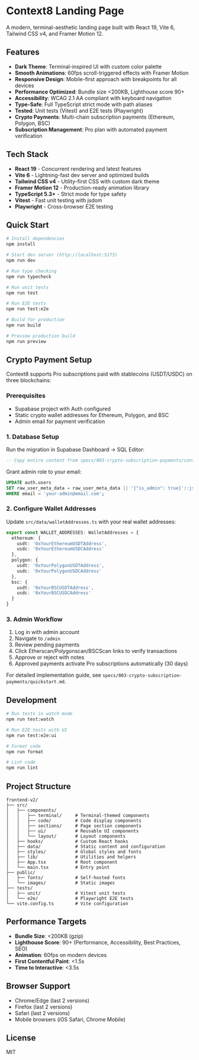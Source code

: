 # Context8 Landing Page

A modern, terminal-aesthetic landing page built with React 19, Vite 6, Tailwind CSS v4, and Framer Motion 12.

## Features

- **Dark Theme**: Terminal-inspired UI with custom color palette
- **Smooth Animations**: 60fps scroll-triggered effects with Framer Motion
- **Responsive Design**: Mobile-first approach with breakpoints for all devices
- **Performance Optimized**: Bundle size <200KB, Lighthouse score 90+
- **Accessibility**: WCAG 2.1 AA compliant with keyboard navigation
- **Type-Safe**: Full TypeScript strict mode with path aliases
- **Tested**: Unit tests (Vitest) and E2E tests (Playwright)
- **Crypto Payments**: Multi-chain subscription payments (Ethereum, Polygon, BSC)
- **Subscription Management**: Pro plan with automated payment verification

## Tech Stack

- **React 19** - Concurrent rendering and latest features
- **Vite 6** - Lightning-fast dev server and optimized builds
- **Tailwind CSS v4** - Utility-first CSS with custom dark theme
- **Framer Motion 12** - Production-ready animation library
- **TypeScript 5.3+** - Strict mode for type safety
- **Vitest** - Fast unit testing with jsdom
- **Playwright** - Cross-browser E2E testing

## Quick Start

```bash
# Install dependencies
npm install

# Start dev server (http://localhost:5173)
npm run dev

# Run type checking
npm run typecheck

# Run unit tests
npm run test

# Run E2E tests
npm run test:e2e

# Build for production
npm run build

# Preview production build
npm run preview
```

## Crypto Payment Setup

Context8 supports Pro subscriptions paid with stablecoins (USDT/USDC) on three blockchains:

### Prerequisites
- Supabase project with Auth configured
- Static crypto wallet addresses for Ethereum, Polygon, and BSC
- Admin email for payment verification

### 1. Database Setup

Run the migration in Supabase Dashboard → SQL Editor:

```sql
-- Copy entire content from specs/003-crypto-subscription-payments/contracts/database.sql
```

Grant admin role to your email:

```sql
UPDATE auth.users
SET raw_user_meta_data = raw_user_meta_data || '{"is_admin": true}'::jsonb
WHERE email = 'your-admin@email.com';
```

### 2. Configure Wallet Addresses

Update `src/data/walletAddresses.ts` with your real wallet addresses:

```typescript
export const WALLET_ADDRESSES: WalletAddresses = {
  ethereum: {
    usdt: '0xYourEthereumUSDTAddress',
    usdc: '0xYourEthereumUSDCAddress'
  },
  polygon: {
    usdt: '0xYourPolygonUSDTAddress',
    usdc: '0xYourPolygonUSDCAddress'
  },
  bsc: {
    usdt: '0xYourBSCUSDTAddress',
    usdc: '0xYourBSCUSDCAddress'
  }
}
```

### 3. Admin Workflow

1. Log in with admin account
2. Navigate to `/admin`
3. Review pending payments
4. Click Etherscan/Polygonscan/BSCScan links to verify transactions
5. Approve or reject with notes
6. Approved payments activate Pro subscriptions automatically (30 days)

For detailed implementation guide, see `specs/003-crypto-subscription-payments/quickstart.md`.

## Development

```bash
# Run tests in watch mode
npm run test:watch

# Run E2E tests with UI
npm run test:e2e:ui

# Format code
npm run format

# Lint code
npm run lint
```

## Project Structure

```
frontend-v2/
├── src/
│   ├── components/
│   │   ├── terminal/     # Terminal-themed components
│   │   ├── code/         # Code display components
│   │   ├── sections/     # Page section components
│   │   ├── ui/           # Reusable UI components
│   │   └── layout/       # Layout components
│   ├── hooks/            # Custom React hooks
│   ├── data/             # Static content and configuration
│   ├── styles/           # Global styles and fonts
│   ├── lib/              # Utilities and helpers
│   ├── App.tsx           # Root component
│   └── main.tsx          # Entry point
├── public/
│   ├── fonts/            # Self-hosted fonts
│   └── images/           # Static images
├── tests/
│   ├── unit/             # Vitest unit tests
│   └── e2e/              # Playwright E2E tests
└── vite.config.ts        # Vite configuration
```

## Performance Targets

- **Bundle Size**: <200KB (gzip)
- **Lighthouse Score**: 90+ (Performance, Accessibility, Best Practices, SEO)
- **Animation**: 60fps on modern devices
- **First Contentful Paint**: <1.5s
- **Time to Interactive**: <3.5s

## Browser Support

- Chrome/Edge (last 2 versions)
- Firefox (last 2 versions)
- Safari (last 2 versions)
- Mobile browsers (iOS Safari, Chrome Mobile)

## License

MIT
